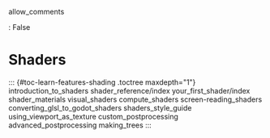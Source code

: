 allow_comments

:   False

# Shaders

::: {#toc-learn-features-shading .toctree maxdepth="1"}
introduction_to_shaders shader_reference/index your_first_shader/index
shader_materials visual_shaders compute_shaders screen-reading_shaders
converting_glsl_to_godot_shaders shaders_style_guide
using_viewport_as_texture custom_postprocessing advanced_postprocessing
making_trees
:::
